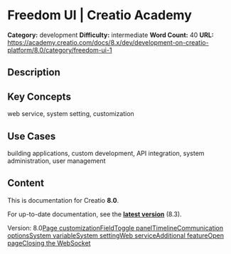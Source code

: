 # Freedom UI | Creatio Academy

**Category:** development **Difficulty:** intermediate **Word Count:** 40
**URL:**
https://academy.creatio.com/docs/8.x/dev/development-on-creatio-platform/8.0/category/freedom-ui-1

## Description

## Key Concepts

web service, system setting, customization

## Use Cases

building applications, custom development, API integration, system
administration, user management

## Content

This is documentation for Creatio **8.0**.

For up-to-date documentation, see the
**[latest version](/docs/8.x/dev/development-on-creatio-platform/getting-started/development-recommendations)**
(8.3).

Version:
8.0[Page customization](/docs/8.x/dev/development-on-creatio-platform/8.0/category/page-customization)[Field](/docs/8.x/dev/development-on-creatio-platform/8.0/category/field)[Toggle panel](/docs/8.x/dev/development-on-creatio-platform/8.0/platform-customization/freedom-ui/toggle-panel)[Timeline](/docs/8.x/dev/development-on-creatio-platform/8.0/platform-customization/freedom-ui/overview)[Communication options](/docs/8.x/dev/development-on-creatio-platform/8.0/category/communication-options)[System variable](/docs/8.x/dev/development-on-creatio-platform/8.0/category/system-variable)[System setting](/docs/8.x/dev/development-on-creatio-platform/8.0/category/system-setting)[Web service](/docs/8.x/dev/development-on-creatio-platform/8.0/platform-customization/freedom-ui/web-service)[Additional feature](/docs/8.x/dev/development-on-creatio-platform/8.0/category/additional-feature)[Open page](/docs/8.x/dev/development-on-creatio-platform/8.0/category/open-page)[Closing the WebSocket](/docs/8.x/dev/development-on-creatio-platform/8.0/platform-customization/freedom-ui/close-the-websocket)
